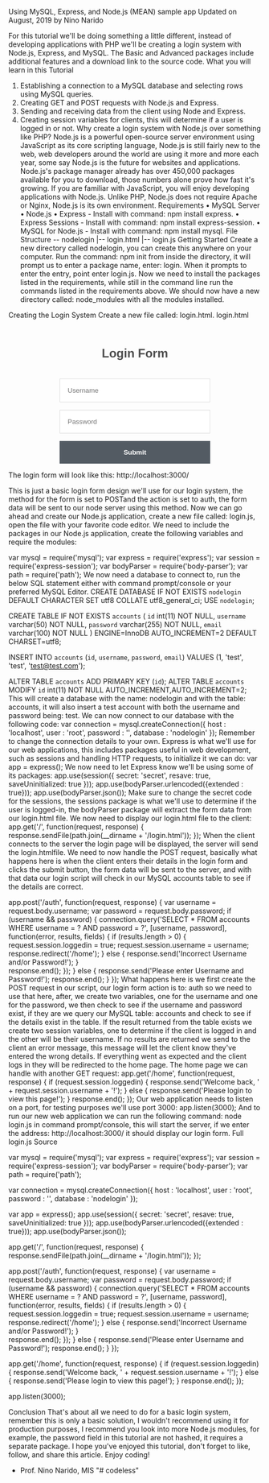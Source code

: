 Using MySQL, Express, and Node.js (MEAN) sample app
Updated on August, 2019 by Nino Narido

For this tutorial we'll be doing something a little different, instead of developing applications with PHP we'll be creating a login system with Node.js, Express, and MySQL.
The Basic and Advanced packages include additional features and a download link to the source code.
What you will learn in this Tutorial
1.	Establishing a connection to a MySQL database and selecting rows using MySQL queries.
2.	Creating GET and POST requests with Node.js and Express.
3.	Sending and receiving data from the client using Node and Express.
4.	Creating session variables for clients, this will determine if a user is logged in or not.
Why create a login system with Node.js over something like PHP?
Node.js is a powerful open-source server environment using JavaScript as its core scripting language, Node.js is still fairly new to the web, web developers around the world are using it more and more each year, some say Node.js is the future for websites and applications.
Node.js's package manager already has over 450,000 packages available for you to download, those numbers alone prove how fast it's growing.
If you are familiar with JavaScript, you will enjoy developing applications with Node.js.
Unlike PHP, Node.js does not require Apache or Nginx, Node.js is its own environment.
Requirements
•	MySQL Server
•	Node.js
•	Express - Install with command: npm install express.
•	Express Sessions - Install with command: npm install express-session.
•	MySQL for Node.js - Install with command: npm install mysql.
File Structure
\-- nodelogin
  |-- login.html
  |-- login.js
Getting Started
Create a new directory called nodelogin, you can create this anywhere on your computer.
Run the command: npm init from inside the directory, it will prompt us to enter a package name, enter: login.
When it prompts to enter the entry, point enter login.js.
Now we need to install the packages listed in the requirements, while still in the command line run the commands listed in the requirements above.
We should now have a new directory called: node_modules with all the modules installed.




Creating the Login System
Create a new file called: login.html.
login.html
<!DOCTYPE html>
<html>
	<head>
		<meta charset="utf-8">
		<title>Login Form Tutorial</title>
		<style>
		.login-form {
			width: 300px;
			margin: 0 auto;
			font-family: Tahoma, Geneva, sans-serif;
		}
		.login-form h1 {
			text-align: center;
			color: #4d4d4d;
			font-size: 24px;
			padding: 20px 0 20px 0;
		}
		.login-form input[type="password"],
		.login-form input[type="text"] {
			width: 100%;
			padding: 15px;
			border: 1px solid #dddddd;
			margin-bottom: 15px;
			box-sizing:border-box;
		}
		.login-form input[type="submit"] {
			width: 100%;
			padding: 15px;
			background-color: #535b63;
			border: 0;
			box-sizing: border-box;
			cursor: pointer;
			font-weight: bold;
			color: #ffffff;
		}
		</style>
	</head>
	<body>
		<div class="login-form">
			<h1>Login Form</h1>
			<form action="auth" method="POST">
				<input type="text" name="username" placeholder="Username" required>
				<input type="password" name="password" placeholder="Password" required>
				<input type="submit">
			</form>
		</div>
	</body>
</html>
The login form will look like this:
http://localhost:3000/

This is just a basic login form design we'll use for our login system, the method for the form is set to POSTand the action is set to auth, the form data will be sent to our node server using this method.
Now we can go ahead and create our Node.js application, create a new file called: login.js, open the file with your favorite code editor.
We need to include the packages in our Node.js application, create the following variables and require the modules:

var mysql = require('mysql');
var express = require('express');
var session = require('express-session');
var bodyParser = require('body-parser');
var path = require('path');
We now need a database to connect to, run the below SQL statement either with command prompt/console or your preferred MySQL Editor.
CREATE DATABASE IF NOT EXISTS `nodelogin` DEFAULT CHARACTER SET utf8 COLLATE utf8_general_ci;
USE `nodelogin`;

CREATE TABLE IF NOT EXISTS `accounts` (
  `id` int(11) NOT NULL,
  `username` varchar(50) NOT NULL,
  `password` varchar(255) NOT NULL,
  `email` varchar(100) NOT NULL
) ENGINE=InnoDB AUTO_INCREMENT=2 DEFAULT CHARSET=utf8;

INSERT INTO `accounts` (`id`, `username`, `password`, `email`) VALUES (1, 'test', 'test', 'test@test.com');

ALTER TABLE `accounts` ADD PRIMARY KEY (`id`);
ALTER TABLE `accounts` MODIFY `id` int(11) NOT NULL AUTO_INCREMENT,AUTO_INCREMENT=2;
This will create a database with the name: nodelogin and with the table: accounts, it will also insert a test account with both the username and password being: test.
We can now connect to our database with the following code:
var connection = mysql.createConnection({
	host     : 'localhost',
	user     : 'root',
	password : '',
	database : 'nodelogin'
});
Remember to change the connection details to your own.
Express is what we'll use for our web applications, this includes packages useful in web development, such as sessions and handling HTTP requests, to initialize it we can do:
var app = express();
We now need to let Express know we'll be using some of its packages:
app.use(session({
	secret: 'secret',
	resave: true,
	saveUninitialized: true
}));
app.use(bodyParser.urlencoded({extended : true}));
app.use(bodyParser.json());
Make sure to change the secret code for the sessions, the sessions package is what we'll use to determine if the user is logged-in, the bodyParser package will extract the form data from our login.html file.
We now need to display our login.html file to the client:
app.get('/', function(request, response) {
	response.sendFile(path.join(__dirname + '/login.html'));
});
When the client connects to the server the login page will be displayed, the server will send the login.htmlfile.
We need to now handle the POST request, basically what happens here is when the client enters their details in the login form and clicks the submit button, the form data will be sent to the server, and with that data our login script will check in our MySQL accounts table to see if the details are correct.


app.post('/auth', function(request, response) {
	var username = request.body.username;
	var password = request.body.password;
	if (username && password) {
		connection.query('SELECT * FROM accounts WHERE username = ? AND password = ?', [username, password], function(error, results, fields) {
			if (results.length > 0) {
				request.session.loggedin = true;
				request.session.username = username;
				response.redirect('/home');
			} else {
				response.send('Incorrect Username and/or Password!');
			}			
			response.end();
		});
	} else {
		response.send('Please enter Username and Password!');
		response.end();
	}
});
What happens here is we first create the POST request in our script, our login form action is to: auth so we need to use that here, after, we create two variables, one for the username and one for the password, we then check to see if the username and password exist, if they are we query our MySQL table: accounts and check to see if the details exist in the table.
If the result returned from the table exists we create two session variables, one to determine if the client is logged in and the other will be their username.
If no results are returned we send to the client an error message, this message will let the client know they've entered the wrong details.
If everything went as expected and the client logs in they will be redirected to the home page.
The home page we can handle with another GET request:
app.get('/home', function(request, response) {
	if (request.session.loggedin) {
		response.send('Welcome back, ' + request.session.username + '!');
	} else {
		response.send('Please login to view this page!');
	}
	response.end();
});
Our web application needs to listen on a port, for testing purposes we'll use port 3000:
app.listen(3000);
And to run our new web application we can run the following command: node login.js in command prompt/console, this will start the server, if we enter the address: http://localhost:3000/ it should display our login form.
Full login.js Source


var mysql = require('mysql');
var express = require('express');
var session = require('express-session');
var bodyParser = require('body-parser');
var path = require('path');

var connection = mysql.createConnection({
	host     : 'localhost',
	user     : 'root',
	password : '',
	database : 'nodelogin'
});

var app = express();
app.use(session({
	secret: 'secret',
	resave: true,
	saveUninitialized: true
}));
app.use(bodyParser.urlencoded({extended : true}));
app.use(bodyParser.json());

app.get('/', function(request, response) {
	response.sendFile(path.join(__dirname + '/login.html'));
});

app.post('/auth', function(request, response) {
	var username = request.body.username;
	var password = request.body.password;
	if (username && password) {
		connection.query('SELECT * FROM accounts WHERE username = ? AND password = ?', [username, password], function(error, results, fields) {
			if (results.length > 0) {
				request.session.loggedin = true;
				request.session.username = username;
				response.redirect('/home');
			} else {
				response.send('Incorrect Username and/or Password!');
			}			
			response.end();
		});
	} else {
		response.send('Please enter Username and Password!');
		response.end();
	}
});

app.get('/home', function(request, response) {
	if (request.session.loggedin) {
		response.send('Welcome back, ' + request.session.username + '!');
	} else {
		response.send('Please login to view this page!');
	}
	response.end();
});

app.listen(3000);


Conclusion
That's about all we need to do for a basic login system, remember this is only a basic solution, I wouldn't recommend using it for production purposes, I recommend you look into more Node.js modules, for example, the password field in this tutorial are not hashed, it requires a separate package.
I hope you've enjoyed this tutorial, don't forget to like, follow, and share this article.
Enjoy coding!
- Prof. Nino Narido, MIS
"# codeless" 
